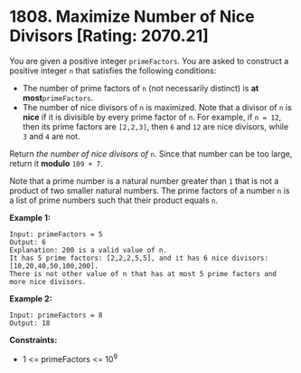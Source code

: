 # 1808. Maximize Number of Nice Divisors [Rating: 2070.21]

You are given a positive integer `primeFactors`. You are asked to construct a positive integer `n` that satisfies the following conditions:

- The number of prime factors of `n` (not necessarily distinct) is **at most**`primeFactors`.
- The number of nice divisors of `n` is maximized. Note that a divisor of `n` is **nice** if it is divisible by every prime factor of `n`. For example, if `n = 12`, then its prime factors are `[2,2,3]`, then `6` and `12` are nice divisors, while `3` and `4` are not.

Return *the number of nice divisors of* `n`. Since that number can be too large, return it **modulo** `109 + 7`.

Note that a prime number is a natural number greater than `1` that is not a product of two smaller natural numbers. The prime factors of a number `n` is a list of prime numbers such that their product equals `n`.

 

**Example 1:**

```
Input: primeFactors = 5
Output: 6
Explanation: 200 is a valid value of n.
It has 5 prime factors: [2,2,2,5,5], and it has 6 nice divisors: [10,20,40,50,100,200].
There is not other value of n that has at most 5 prime factors and more nice divisors.
```

**Example 2:**

```
Input: primeFactors = 8
Output: 18
```

 

**Constraints:**

- 1 <= primeFactors <= 10<sup>9</sup>